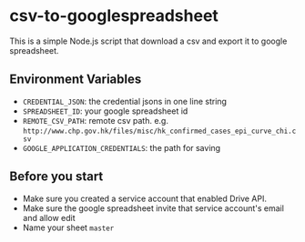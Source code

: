 # csv-to-googlespreadsheet

This is a simple Node.js script that download a csv and export it to google spreadsheet.

## Environment Variables


- `CREDENTIAL_JSON`: the credential jsons in one line string
- `SPREADSHEET_ID`: your google spreadsheet id
- `REMOTE_CSV_PATH`: remote csv path. e.g. `http://www.chp.gov.hk/files/misc/hk_confirmed_cases_epi_curve_chi.csv`
- `GOOGLE_APPLICATION_CREDENTIALS`: the path for saving 

## Before you start

- Make sure you created a service account that enabled Drive API.
- Make sure the google spreadsheet invite that service account's email and allow edit
- Name your sheet `master`
